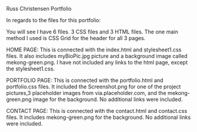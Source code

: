 Russ Christensen Portfolio

In regards to the files for this portfolio: 

You will see I have 6 files. 3 CSS files and 3 HTML files. The one main method I used is CSS Grid for the header for all 3 pages. 

HOME PAGE:
This is connected with the index.html and stylesheet1.css files. It also includes myBioPic.jpg picture and a background image called mekong-green.png. I have not included any links to the html page, except the stylesheet1.css. 


PORTFOLIO PAGE:
This is connected with the portfolio.html and portfolio.css files. It included the Screenshot.png for one of the project pictures,3 placeholder images from via.placeholder.com, and the mekong-green.png image for the background. No additional links were included.

CONTACT PAGE:
This is connected with the contact.html and contact.css files. It includes mekong-green.png for the background. No additional links were included.
